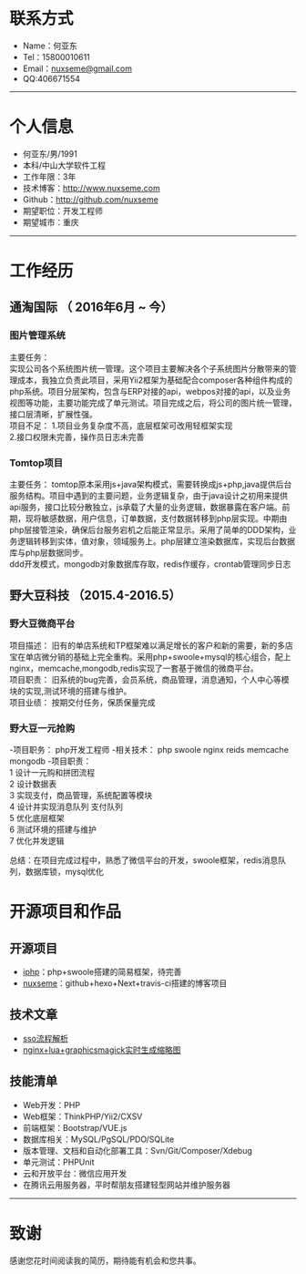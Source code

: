 
# 联系方式

- Name：何亚东
- Tel：15800010611 
- Email：nuxseme@gmail.com   
- QQ:406671554

---

# 个人信息

 - 何亚东/男/1991 
 - 本科/中山大学软件工程 
 - 工作年限：3年 
 - 技术博客：http://www.nuxseme.com
 - Github：http://github.com/nuxseme
 - 期望职位：开发工程师  
 - 期望城市：重庆  
 
 
---

# 工作经历


## 通淘国际 （ 2016年6月 ~ 今）

### 图片管理系统
主要任务：  
实现公司各个系统图片统一管理。这个项目主要解决各个子系统图片分散带来的管理成本，我独立负责此项目，采用Yii2框架为基础配合composer各种组件构成的php系统。项目分层架构，包含与ERP对接的api，webpos对接的api，以及业务视图等功能，主要功能完成了单元测试。项目完成之后，将公司的图片统一管理，接口层清晰，扩展性强。  
项目不足：
	1.项目业务复杂度不高，底层框架可改用轻框架实现  
	2.接口权限未完善，操作员日志未完善

### Tomtop项目
主要任务：
	tomtop原本采用js+java架构模式，需要转换成js+php,java提供后台服务结构。项目中遇到的主要问题，业务逻辑复杂，由于java设计之初用来提供api服务，接口比较分散独立，js承载了大量的业务逻辑，数据暴露在客户端。前期，现将敏感数据，用户信息，订单数据，支付数据转移到php层实现。中期由php层接管渲染，确保后台服务宕机之后能正常显示。采用了简单的DDD架构，业务逻辑转移到实体，值对象，领域服务上。php层建立渲染数据库，实现后台数据库与php层数据同步。  
	ddd开发模式，mongodb对象数据库存取，redis作缓存，crontab管理同步日志


## 野大豆科技 （2015.4-2016.5）

### 野大豆微商平台
项目描述：	旧有的单店系统和TP框架难以满足增长的客户和新的需要，新的多店宝在单店微分销的基础上完全重构。采用php+swoole+mysql的核心组合，配上nginx，memcache,mongodb,redis实现了一套基于微信的微商平台。  
项目职责：	旧系统的bug完善，会员系统，商品管理，消息通知，个人中心等模块的实现,测试环境的搭建与维护。  
项目业绩：	按期交付任务，保质保量完成

### 野大豆一元抢购

-项目职务：	php开发工程师
-相关技术： php swoole nginx reids memcache mongodb
-项目职责：	
	1 设计一元购和拼团流程   
	2 设计数据表   
	3 实现支付，商品管理，系统配置等模块   
	4 设计并实现消息队列 支付队列   
	5 优化底层框架  
	6 测试环境的搭建与维护  
	7 优化并发逻辑 

总结：在项目完成过程中，熟悉了微信平台的开发，swoole框架，redis消息队列，数据库锁，mysql优化


# 开源项目和作品

## 开源项目
 - [iphp](http://github.com/nuxseme/iphp)：php+swoole搭建的简易框架，待完善
 - [nuxseme](http://www.nuxseme.com)：github+hexo+Next+travis-ci搭建的博客项目

## 技术文章

- [sso流程解析](http://nuxseme.com/sso/sso)
- [nginx+lua+graphicsmagick实时生成缩略图](http://nuxseme.com/php/nginx+lua+graphicsmagick%E5%AE%9E%E6%97%B6%E7%94%9F%E6%88%90%E7%BC%A9%E7%95%A5%E5%9B%BE) 


## 技能清单

- Web开发：PHP
- Web框架：ThinkPHP/Yii2/CXSV
- 前端框架：Bootstrap/VUE.js
- 数据库相关：MySQL/PgSQL/PDO/SQLite
- 版本管理、文档和自动化部署工具：Svn/Git/Composer/Xdebug
- 单元测试：PHPUnit
- 云和开放平台：微信应用开发
- 在腾讯云用服务器，平时帮朋友搭建轻型网站并维护服务器

---

# 致谢
感谢您花时间阅读我的简历，期待能有机会和您共事。
